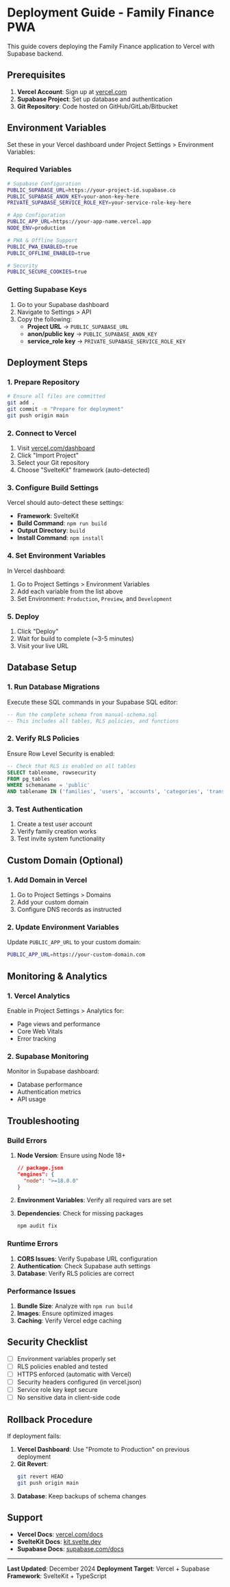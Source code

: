 # Deployment Guide - Family Finance PWA

This guide covers deploying the Family Finance application to Vercel with Supabase backend.

## Prerequisites

1. **Vercel Account**: Sign up at [vercel.com](https://vercel.com)
2. **Supabase Project**: Set up database and authentication
3. **Git Repository**: Code hosted on GitHub/GitLab/Bitbucket

## Environment Variables

Set these in your Vercel dashboard under Project Settings > Environment Variables:

### Required Variables

```bash
# Supabase Configuration
PUBLIC_SUPABASE_URL=https://your-project-id.supabase.co
PUBLIC_SUPABASE_ANON_KEY=your-anon-key-here
PRIVATE_SUPABASE_SERVICE_ROLE_KEY=your-service-role-key-here

# App Configuration  
PUBLIC_APP_URL=https://your-app-name.vercel.app
NODE_ENV=production

# PWA & Offline Support
PUBLIC_PWA_ENABLED=true
PUBLIC_OFFLINE_ENABLED=true

# Security
PUBLIC_SECURE_COOKIES=true
```

### Getting Supabase Keys

1. Go to your Supabase dashboard
2. Navigate to Settings > API
3. Copy the following:
   - **Project URL** → `PUBLIC_SUPABASE_URL`
   - **anon/public key** → `PUBLIC_SUPABASE_ANON_KEY`
   - **service_role key** → `PRIVATE_SUPABASE_SERVICE_ROLE_KEY`

## Deployment Steps

### 1. Prepare Repository

```bash
# Ensure all files are committed
git add .
git commit -m "Prepare for deployment"
git push origin main
```

### 2. Connect to Vercel

1. Visit [vercel.com/dashboard](https://vercel.com/dashboard)
2. Click "Import Project"
3. Select your Git repository
4. Choose "SvelteKit" framework (auto-detected)

### 3. Configure Build Settings

Vercel should auto-detect these settings:

- **Framework**: SvelteKit
- **Build Command**: `npm run build`
- **Output Directory**: `build`
- **Install Command**: `npm install`

### 4. Set Environment Variables

In Vercel dashboard:
1. Go to Project Settings > Environment Variables
2. Add each variable from the list above
3. Set Environment: `Production`, `Preview`, and `Development`

### 5. Deploy

1. Click "Deploy" 
2. Wait for build to complete (~3-5 minutes)
3. Visit your live URL

## Database Setup

### 1. Run Database Migrations

Execute these SQL commands in your Supabase SQL editor:

```sql
-- Run the complete schema from manual-schema.sql
-- This includes all tables, RLS policies, and functions
```

### 2. Verify RLS Policies

Ensure Row Level Security is enabled:

```sql
-- Check that RLS is enabled on all tables
SELECT tablename, rowsecurity 
FROM pg_tables 
WHERE schemaname = 'public' 
AND tablename IN ('families', 'users', 'accounts', 'categories', 'transactions', 'budgets');
```

### 3. Test Authentication

1. Create a test user account
2. Verify family creation works
3. Test invite system functionality

## Custom Domain (Optional)

### 1. Add Domain in Vercel

1. Go to Project Settings > Domains
2. Add your custom domain
3. Configure DNS records as instructed

### 2. Update Environment Variables

Update `PUBLIC_APP_URL` to your custom domain:

```bash
PUBLIC_APP_URL=https://your-custom-domain.com
```

## Monitoring & Analytics

### 1. Vercel Analytics

Enable in Project Settings > Analytics for:
- Page views and performance
- Core Web Vitals
- Error tracking

### 2. Supabase Monitoring

Monitor in Supabase dashboard:
- Database performance
- Authentication metrics
- API usage

## Troubleshooting

### Build Errors

1. **Node Version**: Ensure using Node 18+
   ```json
   // package.json
   "engines": {
     "node": ">=18.0.0"
   }
   ```

2. **Environment Variables**: Verify all required vars are set

3. **Dependencies**: Check for missing packages
   ```bash
   npm audit fix
   ```

### Runtime Errors

1. **CORS Issues**: Verify Supabase URL configuration
2. **Authentication**: Check Supabase auth settings
3. **Database**: Verify RLS policies are correct

### Performance Issues

1. **Bundle Size**: Analyze with `npm run build`
2. **Images**: Ensure optimized images
3. **Caching**: Verify Vercel edge caching

## Security Checklist

- [ ] Environment variables properly set
- [ ] RLS policies enabled and tested
- [ ] HTTPS enforced (automatic with Vercel)
- [ ] Security headers configured (in vercel.json)
- [ ] Service role key kept secure
- [ ] No sensitive data in client-side code

## Rollback Procedure

If deployment fails:

1. **Vercel Dashboard**: Use "Promote to Production" on previous deployment
2. **Git Revert**: 
   ```bash
   git revert HEAD
   git push origin main
   ```
3. **Database**: Keep backups of schema changes

## Support

- **Vercel Docs**: [vercel.com/docs](https://vercel.com/docs)
- **SvelteKit Docs**: [kit.svelte.dev](https://kit.svelte.dev)
- **Supabase Docs**: [supabase.com/docs](https://supabase.com/docs)

---

**Last Updated**: December 2024
**Deployment Target**: Vercel + Supabase
**Framework**: SvelteKit + TypeScript